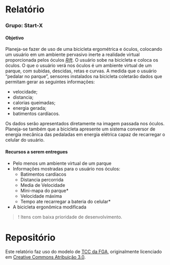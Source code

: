 Relatório
=========

### Grupo: Start-X

#### Objetivo


Planeja-se fazer de uso de  uma bicicleta ergométrica e óculos, colocando um usuário em um ambiente pervasivo inerte a realidade virtual proporcionada pelos óculos [_Rift_](http://www.oculusvr.com/rift/). O usuário sobe na bicicleta e coloca os óculos. 
O que o usuário verá nos óculos é um ambiente virtual de um parque, com subidas, descidas, retas e curvas. A medida que o usuário “pedalar no parque”, sensores instalados na bicicleta coletarão dados que permitam gerar as seguintes informações:

- velocidade;
- distancia;
- calorias queimadas;
- energia gerada;
- batimentos cardíacos.


Os dados serão apresentados diretamente na imagem passada nos óculos. 
Planeja-se também que a bicicleta apresente um sistema conversor de energia mecânica das pedaladas em energia elétrica capaz de recarregar o celular do usuário.

#### Recursos a serem entregues


- Pelo menos um ambiente virtual de um parque
- Informações mostradas para o usuário nos óculos:
	- Batimentos cardíacos
	- Distancia percorrida
	- Media de Velocidade
	- Mini-mapa do parque*
	- Velocidade máxima
	- Tempo ate recarregar a bateria do celular*
- A bicicleta ergonômica modificada

>! Itens com baixa prioridade de desenvolvimento.

Repositório
============

Este relatório faz uso do modelo de [TCC da FGA](https://github.com/fga-unb/template-latex-tcc), originalmente licenciado em [Creative Commons Atribuição 3.0](http://creativecommons.org/licenses/by/3.0/).
